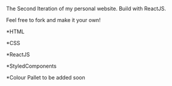 The Second Iteration of my personal website. Build with ReactJS.


Feel free to fork and make it your own! 


*HTML

*CSS

*ReactJS

*StyledComponents




*Colour Pallet to be added soon 

